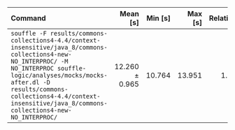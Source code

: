 | Command | Mean [s] | Min [s] | Max [s] | Relative |
|:---|---:|---:|---:|---:|
| `souffle -F results/commons-collections4-4.4/context-insensitive/java_8/commons-collections4-new-NO_INTERPROC/ -M NO_INTERPROC souffle-logic/analyses/mocks/mocks-after.dl -D results/commons-collections4-4.4/context-insensitive/java_8/commons-collections4-new-NO_INTERPROC/` | 12.260 ± 0.965 | 10.764 | 13.951 | 1.00 |
